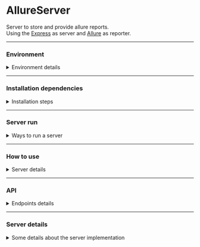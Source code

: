 # AllureServer
Server to store and provide allure reports. <br>
Using the [Express][express] as server and [Allure][allure] as reporter.

***

### Environment
<details>
  <summary>Environment details</summary>

##### Needed software should be installed
* GIT - [Git download][git]
* Node.js 14th LTS version - [Node download][node]
* (Optional) Docker - if you want to run as a docker container - [Docker][docker]
* (Optional) Java - if you don't want docker - [Java download][java]
</details>

***

### Installation dependencies
<details>
  <summary>Installation steps</summary>

You should have access to the current repo. Preferable add a ssh key to your GitHub account.

1. Navigate to folder in which framework will be stored, and run in your terminal copied link (with ssh key):
```shell
git clone git@github.com:bondarukoleh/allure_reports_playground.git
```
2. Navigate into downloaded "AllureServer" repository folder
```shell
cd /allure_reports_playground/allure_server/
```
3. Install all required dependencies:
```shell
npm i
```
</details>

***

### Server run
<details>
  <summary>Ways to run a server</summary>

There are a couple ways to run server, all of them __require providing SECRET_KEY environment variable before run!__

#### 1. Run with TypeScript
This way you don't need to compile TypeScript to JavaScript. <br>
You can use command:
```shell
npm run start:ts
```

#### 2. Run with Docker
You can use __docker__ to start a server <br>
__Be aware__ that this way will store the allure results in `~/allure-data/` folder of your host machine. <br>
Also, docker will compile TS to JS and run JS.
You can use helper scripts:
```shell
# If you would like to clean previous allure docker results 
./cleanAllure.sh

# To build the image and run container
./runAllure.sh
```
If you want to know more, please take a look on [Dockerfile][dockerfile]
</details>

***

### How to use
<details>
  <summary>Server details</summary>

Main purpose of the allure server is to store the allure results and to generate the allure reports. <br>
You need to zip the allure-results folder after your tests run, name zip with BUILD_ID of your CI pipeline, <br>
add some information about tests', like environment, suite, CI job name, and send it to the server.

Server has authentication, so you need to log in before you can send the results.

***

#### From UI
Server is running by default on __port 4000__ on your local machine. <br>
So to check it out you can go to [http://localhost:4000/][home]

##### Login
No DB is added so far, so creds are encrypted and stored __hardcoded__ [here][users]. <br>
You need to know the User creds in order to log in to server, please contact your administrator.

Please go to [http://localhost:4000/login][login], enter the creds and press login button

##### Get Report
Please go to [http://localhost:4000/reports][reports] to see the report. <br>
You need to know a build number to get a report from it. <br>
Please insert a build number to the input field, and press "Get report" button

***

#### From API
To send the results via API, you need to do a couple of things. <br>
Example how AQA send results you can find in [AutomationTestsCore framework][zipSendExample]

1. Zip the `allure-results` folder after your test run, and name it with BUILD_ID of the CI Pipeline
2. Gather the information about the tests in array, i.e. `['TEST_ENVIRONMENT', 'TEST_SUITE', 'JOB_NAME']`, etc
3. Login to the server
4. Send the zip archive to the server. Please check the API spec above.

After you send the zip, in response you should get the URL you can find generated report.

</details>

***

### API
<details>
  <summary>Endpoints details</summary>

### **Login**

Login to server

```http
POST /login
```
- Request headers

| Header | Value |
|----------|-------------|
| `Content-Type` |  `application/x-www-form-urlencoded` |

- Request body
  UTF-8 encoded string.
```text
username=USER_NAME&password=USER_PASS&fromApi=true
```

- Response headers

  | Header | Value |
    | ------ | ----------- |
  | `Set-Cookie` | `allure-cookie=cookie_value;` |

You can get a `Set-Cookie` header from response.

***
### **Upload Results**

Upload allure results to server

```http
POST /upload-results
```
- Request headers

| Header | Value |
|----------|-------------|
| `Content-Type` |  `application/x-www-form-urlencoded` |
| `Cookie` |  `allure-cookie=cookie_value;` |

- Request body

You need to provide the zip archive. **Name archive with your build_id**. Check how you can form the request with file. <br>
Maybe it is worth checking the [FormData][formData] possibilities.

And you need to provide stringifies array of test run information. <br>
e.g. `['TEST_ENVIRONMENT', 'TEST_SUITE', 'JOB_NAME']`
```text
allureArchive=your_archive_data&reportTypes=your_report_types
```

- Response body
  Url to generated report
```text
http://localhost/reports/12345
```

***
### **Get Report**

```http
GET /reports
```
- Request headers

| Header | Value |
|----------|-------------|
| `Cookie` |  `allure-cookie=cookie_value;` |

- Request query

| Parameter | Type     | Description       |
| --------- | -------- | ----------------- |
| `buildNumber` | `string` | Build number |

- Response

Redirection to served report for provided build number.

***

### Other endpoints:

| Endpoint | Method | Description |
| ------------- | ----------- | ----------- |
| `/status` | `GET` | Should return message that server is running. Used only for testing |
| `/login` | `GET` | If User is logged in, redirects to `/reports` if not sends the `login.html` page |
| `/reports/_your_report_id_` | `GET` | Should redirect to report, or return 404 if such report id is not found |
| `/reports` | `GET` | If User didn't provide query - sends the `reorts.html` |
| `reports/_path_to_report_` | `GET` | Trying to find report by path  |
| `reports/upload-results` | `GET` | Returns a text that user should provide the report ID |

</details>

***

### Server details
<details>
  <summary>Some details about the server implementation</summary>

##### Authentication:
Implemented with [express-session][express-session] package. So to get access you need a cookie. Check it out [here][middleware]

##### File upload
To get a zip file [multer][multer] is used. Configuration is [here][fileUpload]

##### Reports by path
Information with zipped results that you need to provide, will make a path server will store the results.
So from `['QA_ENV', 'REGRESSION_SUITE', 'AQA_CORE_JOB']`, results will be stored with
`/QA_ENV/REGRESSION_SUITE/AQA_CORE_JOB/BUILD_ID` path. That is needed for gathering statistics from test runs,
because it will be a mess to store the `/DEV_ENV/CUSTOM_SUITE/DEV_DEBUG_JOB` with `/QA_ENV/REGRESSION_SUITE/AQA_CORE_JOB`.

##### Why we need copy the history from last previous report:
This is because allure made that way. In order to get a trends, and statistics, tests history and so on, we need
to copy `history` folder from previous test `report` to current test `results`, in order to generate new report
with previous statistics.

##### Why docker run stores the results outside the repository:
Because if something will wipe the repository with code - you always will have a backup of your data, as long
as host machine is functioning.

##### Improvements
1. Improve the request handling and response messages. Instead of text, use JSON and some unified errors.
2. Improve the documentation. Swagger would be nice to add.
3. Improve `/upload-results` url to get the BUILD_ID not from zip name, but from body of the request
4. Add logging
5. Add tests unit, integration, and e2e

</details>

[git]: https://git-scm.com/downloads
[node]: https://nodejs.org/en/
[dockerfile]: Dockerfile
[docker]: https://www.docker.com/
[allure]: https://docs.qameta.io/allure/#_about
[java]: https://www.java.com/en/download/
[express]: https://expressjs.com/
[users]: src/data/users.ts
[home]: http://localhost:4000/
[login]: http://localhost:4000/login
[reports]: http://localhost:4000/reports
[zipSendExample]: https://github.com/Interfirst/AutomationTestsCore/blob/develop/cypress/support/helpers/reporter/zipAndSendResults.js
[express-session]: https://www.npmjs.com/package/express-session
[middleware]: src/startup/middleware.ts
[multer]: https://www.npmjs.com/package/multer
[fileUpload]: src/middleware/fileUpload.ts
[formData]: https://developer.mozilla.org/en-US/docs/Web/API/FormData

